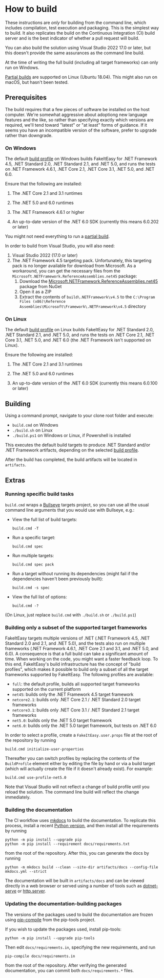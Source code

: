 # How to build

These instructions are *only* for building from the command line, which includes compilation, test execution and packaging. This is the simplest way to build.
It also replicates the build on the Continuous Integration (CI) build server and is the best indicator of whether a pull request will build.

You can also build the solution using Visual Studio 2022 17.0 or later, but this doesn't provide the same assurances as the command line build.

At the time of writing the full build (including all target frameworks) can only run on Windows.

[Partial builds](#building-only-a-subset-of-the-supported-target-frameworks) are supported on Linux (Ubuntu 18.04). This might also run on macOS, but hasn't been tested.

## Prerequisites

The build requires that a few pieces of software be installed on the host computer. We're somewhat aggressive about adoptiong new language features and the like, so rather than specifying exactly which versions are required, we'll tend toward "latest" or "at least" forms of guidance. If it seems you have an incompatible version of the software, prefer to upgrade rather than downgrade.

### On Windows

The default [build profile](#building-only-a-subset-of-the-supported-target-frameworks) on Windows builds FakeItEasy for .NET Framework 4.5, .NET Standard 2.0, .NET Standard 2.1, and .NET 5.0, and runs the tests on .NET Framework 4.6.1, .NET Core 2.1, .NET Core 3.1, .NET 5.0, and .NET 6.0.

Ensure that the following are installed:

1. The .NET Core 2.1 and 3.1 runtimes

2. The .NET 5.0 and 6.0 runtimes

3. The .NET Framework 4.6.1 or higher

4. An up-to-date version of the .NET 6.0 SDK (currently this means 6.0.202 or later)

You might not need everything to run a [partial build](#building-only-a-subset-of-the-supported-target-frameworks).

In order to build from Visual Studio, you will also need:

1. Visual Studio 2022 (17.0 or later)
2. The .NET Framework 4.5 targeting pack. Unfortunately, this targeting pack is no longer available for download from Microsoft. As a workaround, you can get the necessary files from the `Microsoft.NETFramework.ReferenceAssemblies.net45` package:
   1. Download the [Microsoft.NETFramework.ReferenceAssemblies.net45](https://www.nuget.org/packages/Microsoft.NETFramework.ReferenceAssemblies.net45/) package from NuGet
   2. Open it as a ZIP
   3. Extract the contents of `build\.NETFramework\v4.5` to the `C:\Program Files (x86)\Reference Assemblies\Microsoft\Framework\.NETFramework\v4.5` directory

### On Linux

The default [build profile](#building-only-a-subset-of-the-supported-target-frameworks) on Linux builds FakeItEasy for .NET Standard 2.0, .NET Standard 2.1, and .NET 5.0, and runs the tests on .NET Core 2.1, .NET Core 3.1, .NET 5.0, and .NET 6.0 (the .NET Framework isn't supported on Linux).

Ensure the following are installed:

1. The .NET Core 2.1 and 3.1 runtimes

2. The .NET 5.0 and 6.0 runtimes

3. An up-to-date version of the .NET 6.0 SDK (currently this means 6.0.100 or later)

## Building

Using a command prompt, navigate to your clone root folder and execute:

- `build.cmd` on Windows
- `./build.sh` on Linux
- `./build.ps1` on Windows or Linux, if Powershell is installed

This executes the default build targets to produce .NET Standard and/or .NET Framework artifacts, depending on the selected [build profile](#building-only-a-subset-of-the-supported-target-frameworks).

After the build has completed, the build artifacts will be located in `artifacts`.

## Extras

### Running specific build tasks

`build.cmd` wraps a [Bullseye](https://github.com/adamralph/bullseye) targets project, so you can use all the usual command line arguments that you would use with Bullseye, e.g.:

* View the full list of build targets:

    `build.cmd -T`

* Run a specific target:

    `build.cmd spec`

* Run multiple targets:

    `build.cmd spec pack`

* Run a target without running its dependencies (might fail if the dependencies
  haven't been previously built):

    `build.cmd -s spec`

* View the full list of options:

    `build.cmd -?`

(On Linux, just replace `build.cmd` with `./build.sh` or `./build.ps1`)

### Building only a subset of the supported target frameworks

FakeItEasy targets multiple versions of .NET (.NET Framework 4.5, .NET
Standard 2.0 and 2.1, and .NET 5.0), and the tests also run on multiple frameworks (.NET
Framework 4.6.1, .NET Core 2.1 and 3.1, and .NET 5.0, and 6.0). A consequence is that a full
build can take a significant amount of time. When working on the code, you might
want a faster feedback loop. To this end, FakeItEasy's build infrastructure has
the concept of "build profiles", which makes it possible to build only a subset
of all the target frameworks supported by FakeItEasy. The following profiles are
available:

* `full`: the default profile, builds all supported target frameworks supported
  on the current platform
* `net45`: builds only the .NET Framework 4.5 target framework
* `netcore2.1`: builds only .NET Core 2.1 / .NET Standard 2.0 target frameworks
* `netcore3.1`: builds only .NET Core 3.1 / .NET Standard 2.1 target frameworks
* `net5.0`: builds only the .NET 5.0 target framework
* `net6.0`: builds only the .NET 5.0 target framework, but tests on .NET 6.0

In order to select a profile, create a `FakeItEasy.user.props` file at the root
of the repository by running

```
build.cmd initialize-user-properties
```

Thereafter
you can switch profiles by replacing the contents of the `BuildProfile` element
either by editing the file by hand or via a build target (which will actually
create the file if it doesn't already exist). For example:

```
build.cmd use-profile-net5.0
```

Note that Visual Studio will not reflect a change of build profile until you
reload the solution. The command line build will reflect the change immediately.

### Building the documentation

The CI workflow uses [mkdocs](https://www.mkdocs.org/) to build the documentation. To replicate this process,
install a recent [Python version](https://www.python.org/downloads/), and then install all the requirements
by running

```
python -m pip install --upgrade pip
python -m pip install --requirement docs/requirements.txt
```

from the root of the repository. After this, you can generate the docs by running

```
python -m mkdocs build --clean --site-dir artifacts/docs --config-file mkdocs.yml --strict
```

The documentation will be built in `artifacts/docs` and can be viewed directly in a web
browser or served using a number of tools such as [dotnet-serve](https://github.com/natemcmaster/dotnet-serve) or [http.server](https://docs.python.org/3/library/http.server.html).

### Updating the documentation-building packages

The versions of the packages used to build the documentation are frozen using
[pip-compile](https://github.com/jazzband/pip-tools#example-usage-for-pip-compile) from the pip-tools project.

If you wish to update the packages used, install pip-tools:

```
python -m pip install --upgrade pip-tools
```

Then edit `docs/requirements.in`, specifying the new requirements, and run

```
pip-compile docs/requirements.in
```

from the root of the repository. After verifying the generated documentation, you can commit both
`docs/requirements.*` files.
